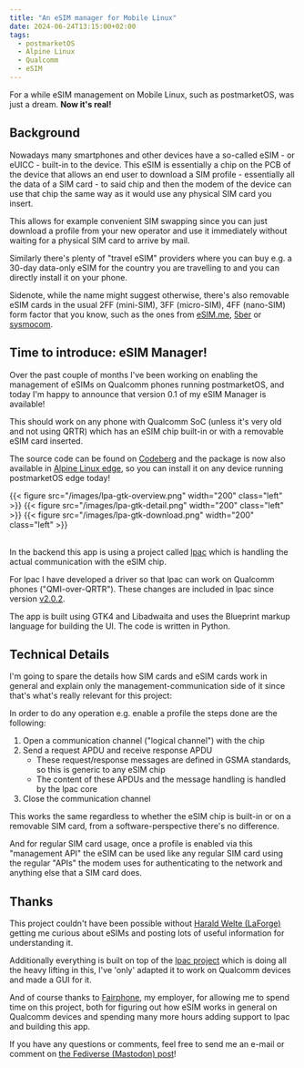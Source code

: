 ```yaml
---
title: "An eSIM manager for Mobile Linux"
date: 2024-06-24T13:15:00+02:00
tags:
  - postmarketOS
  - Alpine Linux
  - Qualcomm
  - eSIM
---
```


For a while eSIM management on Mobile Linux, such as postmarketOS, was just a
dream. **Now it's real!**

## Background

Nowadays many smartphones and other devices have a so-called eSIM - or eUICC -
built-in to the device. This eSIM is essentially a chip on the PCB of the
device that allows an end user to download a SIM profile - essentially all the
data of a SIM card - to said chip and then the modem of the device can use that
chip the same way as it would use any physical SIM card you insert.

This allows for example convenient SIM swapping since you can just download a
profile from your new operator and use it immediately without waiting for a
physical SIM card to arrive by mail.

Similarly there's plenty of "travel eSIM" providers where you can buy e.g. a
30-day data-only eSIM for the country you are travelling to and you can
directly install it on your phone.

Sidenote, while the name might suggest otherwise, there's also removable eSIM
cards in the usual 2FF (mini-SIM), 3FF (micro-SIM), 4FF (nano-SIM) form factor
that you know, such as the ones from [eSIM.me](https://esim.me/),
[5ber](https://esim.5ber.com/) or
[sysmocom](https://shop.sysmocom.de/sysmoEUICC1-eUICC-for-consumer-eSIM-RSP/sysmoEUICC1).

## Time to introduce: eSIM Manager!

Over the past couple of months I've been working on enabling the management of
eSIMs on Qualcomm phones running postmarketOS, and today I'm happy to announce
that version 0.1 of my eSIM Manager is available!

This should work on any phone with Qualcomm SoC (unless it's very old and not
using QRTR) which has an eSIM chip built-in or with a removable eSIM card
inserted.

The source code can be found on
[Codeberg](https://codeberg.org/lucaweiss/lpa-gtk) and the package is now also
available in [Alpine Linux
edge](https://pkgs.alpinelinux.org/packages?name=lpa-gtk&branch=edge&repo=&arch=&maintainer=),
so you can install it on any device running postmarketOS edge today!

<div style="display: flex; flex-wrap: wrap; gap: 10px;">
{{< figure src="/images/lpa-gtk-overview.png" width="200" class="left" >}}
{{< figure src="/images/lpa-gtk-detail.png" width="200" class="left" >}}
{{< figure src="/images/lpa-gtk-download.png" width="200" class="left" >}}
</div>
<br>

In the backend this app is using a project called
[lpac](https://github.com/estkme-group/lpac) which is handling the
actual communication with the eSIM chip.

For lpac I have developed a driver so that lpac can work on Qualcomm phones
("QMI-over-QRTR"). These changes are included in lpac since version
[v2.0.2](https://github.com/estkme-group/lpac/releases/tag/v2.0.2).

The app is built using GTK4 and Libadwaita and uses the Blueprint markup
language for building the UI. The code is written in Python.

## Technical Details

I'm going to spare the details how SIM cards and eSIM cards work in general and
explain only the management-communication side of it since that's what's really
relevant for this project:

In order to do any operation e.g. enable a profile the steps done are the
following:

1. Open a communication channel ("logical channel") with the chip
2. Send a request APDU and receive response APDU
    * These request/response messages are defined in GSMA standards, so this is
      generic to any eSIM chip
    * The content of these APDUs and the message handling is handled by the
      lpac core
3. Close the communication channel

This works the same regardless to whether the eSIM chip is built-in or on a
removable SIM card, from a software-perspective there's no difference.

And for regular SIM card usage, once a profile is enabled via this "management
API" the eSIM can be used like any regular SIM card using the regular "APIs"
the modem uses for authenticating to the network and anything else that a SIM
card does.

## Thanks

This project couldn't have been possible without [Harald Welte
(LaForge)](https://chaos.social/@LaF0rge) getting me curious about eSIMs and
posting lots of useful information for understanding it.

Additionally everything is built on top of the [lpac
project](https://github.com/estkme-group/lpac) which is doing all the heavy
lifting in this, I've 'only' adapted it to work on Qualcomm devices and made a
GUI for it.

And of course thanks to [Fairphone](https://www.fairphone.com/), my employer,
for allowing me to spend time on this project, both for figuring out how eSIM
works in general on Qualcomm devices and spending many more hours adding
support to lpac and building this app.

If you have any questions or comments, feel free to send me an e-mail or
comment on [the Fediverse (Mastodon)
post](https://fosstodon.org/@z3ntu/112671374903329787)!
